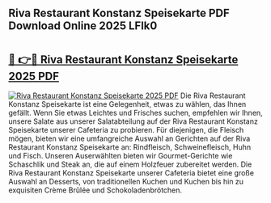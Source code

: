 ## Riva Restaurant Konstanz Speisekarte PDF Download Online 2025 LFlk0

# <h2><a href="http://gc8cg7p.nevu.top/?p=Riva+Restaurant+Konstanz+Speisekarte">🔗 👉🔴 Riva Restaurant Konstanz Speisekarte 2025 PDF</a></h2>

[![Riva Restaurant Konstanz Speisekarte 2025 PDF](https://i.imgur.com/dBaPXMq.png)](http://gc8cg7p.nevu.top/?p=Riva+Restaurant+Konstanz+Speisekarte)
Die Riva Restaurant Konstanz Speisekarte ist eine Gelegenheit, etwas zu wählen, das Ihnen gefällt. Wenn Sie etwas Leichtes und Frisches suchen, empfehlen wir Ihnen, unsere Salate aus unserer Salatabteilung auf der Riva Restaurant Konstanz Speisekarte unserer Cafeteria zu probieren. Für diejenigen, die Fleisch mögen, bieten wir eine umfangreiche Auswahl an Gerichten auf der Riva Restaurant Konstanz Speisekarte an: Rindfleisch, Schweinefleisch, Huhn und Fisch. Unseren Auserwählten bieten wir Gourmet-Gerichte wie Schaschlik und Steak an, die auf einem Holzfeuer zubereitet werden. Die Riva Restaurant Konstanz Speisekarte unserer Cafeteria bietet eine große Auswahl an Desserts, von traditionellen Kuchen und Kuchen bis hin zu exquisiten Crème Brûlée und Schokoladenbrötchen.
